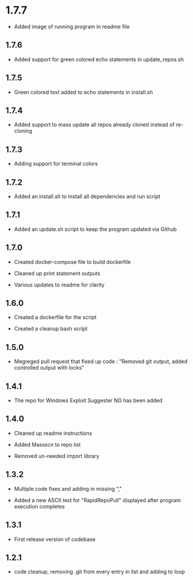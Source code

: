 # 1.7.7

- Added image of running program in readme file

## 1.7.6

- Added support for green colored echo statements in update_repos.sh

## 1.7.5

- Green colored text added to echo statements in install.sh

## 1.7.4

- Added support to mass update all repos already cloned instead of re-cloning

## 1.7.3

- Adding support for terminal colors

## 1.7.2

- Added an install.sh to install all dependencies and run script

## 1.7.1

- Added an update.sh script to keep the program updated via Github

## 1.7.0

- Created docker-compose file to build dockerfile

- Cleaned up print statement outputs

- Various updates to readme for clarity

## 1.6.0

- Created a dockerfile for the script

- Created a cleanup bash script

## 1.5.0

- Megreged pull request that fixed up code : "Removed git output, added controlled output with locks"

## 1.4.1

- The repo for Windows Exploit Suggester NG has been added

## 1.4.0

- Cleaned up readme instructions

- Added Massscn to repo list

- Removed un-needed import library

## 1.3.2

- Multiple code fixes and adding in missing ","

- Added a new ASCII text for "RapidRepoPull" displayed after program execution completes

## 1.3.1

- First release version of codebase

## 1.2.1

- code cleanup, removing .git from every entry in list and adding to loop